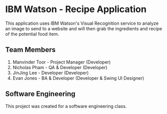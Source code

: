# IBM Watson - Recipe Application
This application uses IBM Watson's Visual Recognition service to analyze an image
to send to a website and will then grab the ingredients and recipe of the potential food item.
## Team Members
1) Manvinder Toor - Project Manager (Developer)
2) Nicholas Pham - QA & Developer (Developer)
3) JinJing Lee - Developer (Developer)
4) Evan Jones - BA & Developer (Developer & Swing UI Designer)
## Software Engineering
This project was created for a software engineering class.